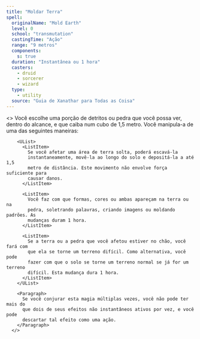 ```yaml
---
title: "Moldar Terra"
spell:
  originalName: "Mold Earth"
  level: 0
  school: "transmutation"
  castingTime: "Ação"
  range: "9 metros"
  components:
    s: true
  duration: "Instantânea ou 1 hora"
  casters:
    - druid
    - sorcerer
    - wizard
  type:
    - utility
  source: "Guia de Xanathar para Todas as Coisa"
---
```


<>
<Paragraph>
Você escolhe uma porção de detritos ou pedra que você possa ver,
dentro do alcance, e que caiba num cubo de 1,5 metro. Você manipula-a
de uma das seguintes maneiras:
</Paragraph>

        <UList>
          <ListItem>
            Se você afetar uma área de terra solta, poderá escavá-la
            instantaneamente, movê-la ao longo do solo e depositá-la a até 1,5
            metro de distância. Este movimento não envolve força suficiente para
            causar danos.
          </ListItem>

          <ListItem>
            Você faz com que formas, cores ou ambas apareçam na terra ou na
            pedra, soletrando palavras, criando imagens ou moldando padrões. As
            mudanças duram 1 hora.
          </ListItem>

          <ListItem>
            Se a terra ou a pedra que você afetou estiver no chão, você fará com
            que ela se torne um terreno difícil. Como alternativa, você pode
            fazer com que o solo se torne um terreno normal se já for um terreno
            difícil. Esta mudança dura 1 hora.
          </ListItem>
        </UList>

        <Paragraph>
          Se você conjurar esta magia múltiplas vezes, você não pode ter mais do
          que dois de seus efeitos não instantâneos ativos por vez, e você pode
          descartar tal efeito como uma ação.
        </Paragraph>
      </>
